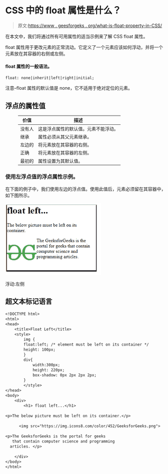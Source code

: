 # CSS 中的 float 属性是什么？

> 原文:[https://www . geesforgeks . org/what-is-float-property-in-CSS/](https://www.geeksforgeeks.org/what-is-float-property-in-css/)

在本文中，我们将通过所有可用属性的适当示例来了解 CSS float 属性。

float 属性用于更改元素的正常流动。它定义了一个元素应该如何浮动，并将一个元素放在其容器的右侧或左侧。

#### float 属性的一般语法。

```
float: none|inherit|left|right|initial;
```

注意–float 属性的默认值是 none，它不适用于绝对定位的元素。

## 浮点的属性值

<figure class="table">

| 价值 | 描述 |
| --- | --- |
| 没有人 | 这是浮点属性的默认值。元素不能浮动。 |
| 继承 | 属性必须从其父元素继承。 |
| 左边的 | 将元素放在其容器的右侧。 |
| 正确 | 将元素放在其容器的左侧。 |
| 最初的 | 属性设置为其默认值。 |

</figure>

### 使用左浮点值的浮点属性示例。

在下面的例子中，我们使用左边的浮点值。使用此值后，元素必须留在其容器中，如下图所示。

![](img/cb14bb9654ba109087607ed9be73bd24.png)

浮动:左侧

## 超文本标记语言

```
<!DOCTYPE html>
<html>
<head>
    <title>Float Left</title>
    <style>
        img {
        float:left; /* element must be left on its container */
        height: 100px;
        }
        div{
            width:300px;
            height: 220px;
            box-shadow: 0px 2px 2px 2px;
        }
        </style>
</head>
<body>
    <div>
        <h1> float left...</h1>

<p>The below picture must be left on its container.</p>

      <img src="https://img.icons8.com/color/452/GeeksforGeeks.png">

<p>The GeeksforGeeks is the portal for geeks
   that contain computer science and programming 
  articles. </p>

    </div>
</body>
</html>                    
```